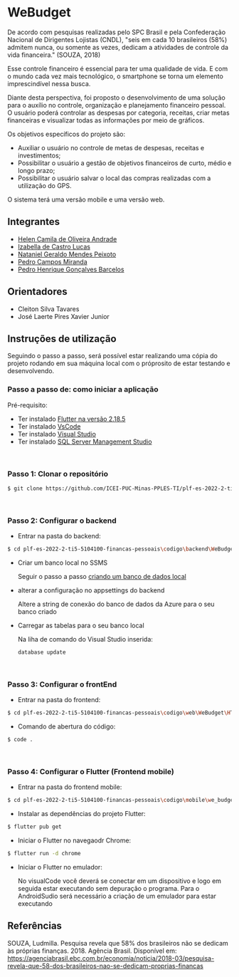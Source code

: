 # WeBudget

De acordo com pesquisas realizadas pelo SPC Brasil e pela Confederação Nacional de Dirigentes Lojistas (CNDL), "seis em cada 10 brasileiros (58%) admitem nunca, ou somente as vezes, dedicam a atividades de controle da vida financeira." (SOUZA, 2018)  

Esse controle financeiro é essencial para ter uma qualidade de vida. E com o mundo cada vez mais tecnológico, o smartphone se torna um elemento imprescindível nessa busca.

Diante desta perspectiva, foi proposto o desenvolvimento de uma solução para o auxílio no controle, organização e planejamento financeiro pessoal. O usuário poderá controlar as despesas por categoria, receitas, criar metas financeiras e visualizar todas as informações por meio de gráficos.  

Os objetivos específicos do projeto são:

- Auxiliar o usuário no controle de metas de despesas, receitas e investimentos;
- Possibilitar o usuário a gestão de objetivos financeiros de curto, médio e longo prazo;
- Possibilitar o usuário salvar o local das compras realizadas com a utilização do GPS.

O sistema terá uma versão mobile e uma versão web.

## Integrantes

* [Helen Camila de Oliveira Andrade](https://github.com/HelenAndrade10)
* [Izabella de Castro Lucas](https://github.com/Izabella-Castro)
* [Nataniel Geraldo Mendes Peixoto](https://github.com/Nataniel93)
* [Pedro Campos Miranda](https://github.com/campos2504)
* [Pedro Henrique Gonçalves Barcelos](https://github.com/pedrobarcelos)

## Orientadores

* Cleiton Silva Tavares
* José Laerte Pires Xavier Junior

## Instruções de utilização

Seguindo o passo a passo, será possível estar realizando uma cópia do projeto rodando em sua máquina local com o próprosito de estar testando e desenvolvendo.

### Passo a passo de: como iniciar a aplicação

Pré-requisito:
- Ter instalado [Flutter na versão 2.18.5](https://docs.flutter.dev/development/tools/sdk/releases)
- Ter instalado [VsCode](https://code.visualstudio.com/download)
- Ter instalado [Visual Studio](https://visualstudio.microsoft.com/pt-br/downloads/)
- Ter instalado [SQL Server Management Studio](https://learn.microsoft.com/pt-br/sql/ssms/download-sql-server-management-studio-ssms?view=sql-server-ver16)

<br>

### Passo 1: Clonar o repositório
```bash
$ git clone https://github.com/ICEI-PUC-Minas-PPLES-TI/plf-es-2022-2-ti5-5104100-financas-pessoais.git
```
<br>

### Passo 2: Configurar o backend

- Entrar na pasta do backend:
```bash
$ cd plf-es-2022-2-ti5-5104100-financas-pessoais\codigo\backend\WeBudgetWebApplication
```

- Criar um banco local no SSMS  

  Seguir o passo a passo [criando um banco de dados local](https://learn.microsoft.com/pt-br/sql/ssms/download-sql-server-management-studio-ssms)

- alterar a configuração no appsettings do backend

  Altere a string de conexão do banco de dados da Azure para o seu banco criado 

- Carregar as tabelas para o seu banco local

  Na liha de comando do Visual Studio inserida: 
  ```bash
  database update
   ```

<br>

### Passo 3: Configurar o frontEnd

- Entrar na pasta do frontend:

```bash
$ cd plf-es-2022-2-ti5-5104100-financas-pessoais\codigo\web\WeBudget\HTML
```

- Comando de abertura do código:

```bash
$ code .
```
<br>

### Passo 4: Configurar o Flutter (Frontend mobile)


- Entrar na pasta do frontend mobile:

```bash
$ cd plf-es-2022-2-ti5-5104100-financas-pessoais\codigo\mobile\we_budget
```

- Instalar as dependências do projeto Flutter:

```bash
$ flutter pub get
```

- Iniciar o Flutter no navegaodr Chrome:

```bash
$ flutter run -d chrome
```
- Iniciar o Flutter no emulador:

    No visualCode você deverá se conectar em um dispositivo e logo em seguida estar executando sem depuração o programa. 
    Para o AndroidSudio será necessário a criação de um emulador para estar executando


## Referências

SOUZA, Ludmilla. Pesquisa revela que 58% dos brasileiros não se dedicam às próprias finanças. 2018. Agência Brasil. Disponível em: https://agenciabrasil.ebc.com.br/economia/noticia/2018-03/pesquisa-revela-que-58-dos-brasileiros-nao-se-dedicam-proprias-financas
